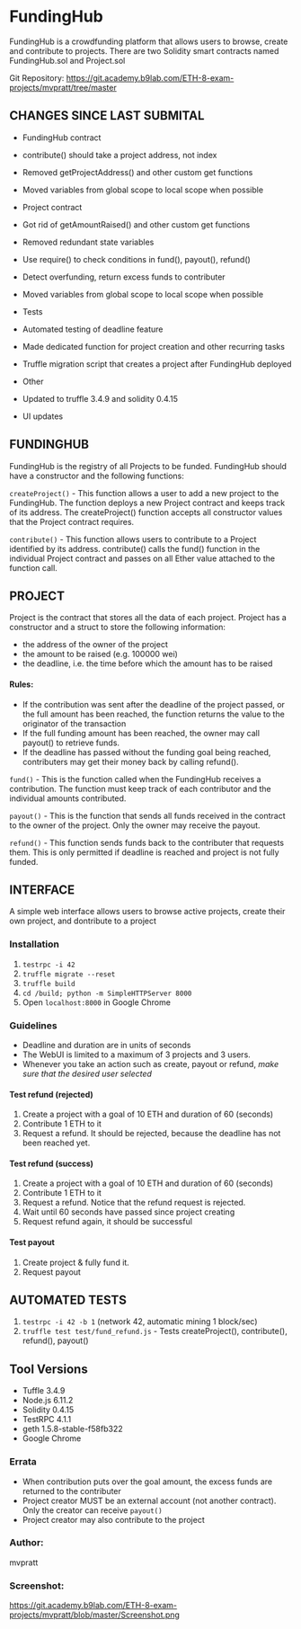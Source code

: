 # FundingHub

FundingHub is a crowdfunding platform that allows users to browse, create and contribute to projects.  There are two Solidity smart contracts named FundingHub.sol and Project.sol 

Git Repository:
https://git.academy.b9lab.com/ETH-8-exam-projects/mvpratt/tree/master


## CHANGES SINCE LAST SUBMITAL

* FundingHub contract
 *   contribute() should take a project address, not index
 *   Removed getProjectAddress() and other custom get functions
 *   Moved variables from global scope to local scope when possible

* Project contract
 *   Got rid of getAmountRaised() and other custom get functions
 *   Removed redundant state variables
 *   Use require() to check conditions in fund(), payout(), refund()
 *   Detect overfunding, return excess funds to contributer
 *   Moved variables from global scope to local scope when possible

* Tests
 *   Automated testing of deadline feature
 *   Made dedicated function for project creation and other recurring tasks
 *   Truffle migration script that creates a project after FundingHub deployed

* Other
 *   Updated to truffle 3.4.9 and solidity 0.4.15
 *   UI updates

## FUNDINGHUB 

FundingHub is the registry of all Projects to be funded. FundingHub should have a constructor and the following functions:

`createProject()` - This function allows a user to add a new project to the FundingHub. The function deploys a new Project contract and keeps track of its address. The createProject() function accepts all constructor values that the Project contract requires.

`contribute()` - This function allows users to contribute to a Project identified by its address. contribute() calls the fund() function in the individual Project contract and passes on all Ether value attached to the function call.


## PROJECT 

Project is the contract that stores all the data of each project. Project has a constructor and a struct to store the following information:
* the address of the owner of the project
* the amount to be raised (e.g. 100000 wei)
* the deadline, i.e. the time before which the amount has to be raised

#### Rules: 
* If the contribution was sent after the deadline of the project passed, or the full amount has been reached, the function returns the value to the originator of the transaction 
* If the full funding amount has been reached, the owner may call payout() to retrieve funds.
* If the deadline has passed without the funding goal being reached, contributers may get their money back by calling refund().

`fund()` - This is the function called when the FundingHub receives a contribution. The function must keep track of each contributor and the individual amounts contributed. 

`payout()` - This is the function that sends all funds received in the contract to the owner of the project.  Only the owner may receive the payout.

`refund()` - This function sends funds back to the contributer that requests them.  This is only permitted if deadline is reached and project is not fully funded.


## INTERFACE

A simple web interface allows users to browse active projects, create their own project, and dontribute to a project

### Installation
1. `testrpc -i 42`
2. `truffle migrate --reset` 
3. `truffle build`
4. `cd /build; python -m SimpleHTTPServer 8000`
5. Open `localhost:8000` in Google Chrome

### Guidelines
* Deadline and duration are in units of  seconds
* The WebUI is limited to a maximum of 3 projects and 3 users.
* Whenever you take an action such as create, payout or refund, _make sure that the desired user selected_

#### Test refund (rejected)
1. Create a project with a goal of 10 ETH and duration of 60 (seconds)
2. Contribute 1 ETH to it
3. Request a refund.  It should be rejected, because the deadline has not been reached yet.

#### Test refund (success)
1. Create a project with a goal of 10 ETH and duration of 60 (seconds)
2. Contribute 1 ETH to it
3. Request a refund.  Notice that the refund request is rejected.
4. Wait until 60 seconds have passed since project creating
5. Request refund again, it should be successful

#### Test payout
1. Create project & fully fund it.
7. Request payout


## AUTOMATED TESTS
1. `testrpc -i 42 -b 1`  (network 42, automatic mining 1 block/sec)
2. `truffle test test/fund_refund.js` - Tests createProject(), contribute(), refund(), payout()


## Tool Versions 

 * Tuffle 3.4.9
 * Node.js 6.11.2
 * Solidity 0.4.15
 * TestRPC 4.1.1
 * geth 1.5.8-stable-f58fb322
 * Google Chrome 


### Errata

* When contribution puts over the goal amount, the excess funds are returned to the contributer
* Project creator MUST be an external account (not another contract).  Only the creator can receive `payout()`
* Project creator may also contribute to the project

### Author:

mvpratt

### Screenshot:

https://git.academy.b9lab.com/ETH-8-exam-projects/mvpratt/blob/master/Screenshot.png



